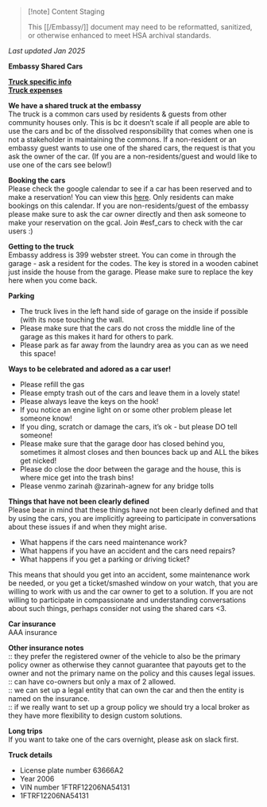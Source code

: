 > [!note] Content Staging
>
> This [[/Embassy/]] document may need to be reformatted, sanitized, or otherwise enhanced to meet HSA archival standards.

*Last updated Jan 2025*

**Embassy Shared Cars**

[**Truck specific info**](https://docs.google.com/document/d/1lotDD1gM1AcoLgSU56N1Y4LsPH3wU60586xWr8ST47o/edit)  
[**Truck expenses**](https://docs.google.com/spreadsheets/d/1tfihl3BFWHqIf_S1Un8lD0oVc5bWu1RlCrdES4lR4M8/edit#gid=0)

**We have a shared truck at the embassy**  
The truck is a common cars used by residents & guests from other community houses only. This is bc it doesn’t scale if all people are able to use the cars and bc of the dissolved responsibility that comes when one is not a stakeholder in maintaining the commons. If a non-resident or an embassy guest wants to use one of the shared cars, the request is that you ask the owner of the car. (If you are a non-residents/guest and would like to use one of the cars see below\!)

**Booking the cars**  
Please check the google calendar to see if a car has been reserved and to make a reservation\! You can view this [here](https://calendar.google.com/calendar?cid=NmtyY2g3NDNjcGpiOWtxbnIyMGE1YjR0YmNAZ3JvdXAuY2FsZW5kYXIuZ29vZ2xlLmNvbQ). Only residents can make bookings on this calendar. If you are non-residents/guest of the embassy please make sure to ask the car owner directly and then ask someone to make your reservation on the gcal. Join \#esf\_cars to check with the car users :) 

**Getting to the truck**  
Embassy address is 399 webster street. You can come in through the garage \- ask a resident for the codes. The key is stored in a wooden cabinet just inside the house from the garage. Please make sure to replace the key here when you come back. 

**Parking**

* The truck lives in the left hand side of garage on the inside if possible (with its nose touching the wall.   
* Please make sure that the cars do not cross the middle line of the garage as this makes it hard for others to park.   
* Please park as far away from the laundry area as you can as we need this space\!

**Ways to be celebrated and adored as a car user\!**

* Please refill the gas  
* Please empty trash out of the cars and leave them in a lovely state\!  
* Please always leave the keys on the hook\!  
* If you notice an engine light on or some other problem please let someone know\!  
* If you ding, scratch or damage the cars, it’s ok \- but please DO tell someone\!   
* Please make sure that the garage door has closed behind you, sometimes it almost closes and then bounces back up and ALL the bikes get nicked\!   
* Please do close the door between the garage and the house, this is where mice get into the trash bins\!  
* Please venmo zarinah @zarinah-agnew for any bridge tolls


**Things that have not been clearly defined**   
Please bear in mind that these things have not been clearly defined and that by using the cars, you are implicitly agreeing to participate in conversations about these issues if and when they might arise. 

* What happens if the cars need maintenance work?  
* What happens if you have an accident and the cars need repairs?  
* What happens if you get a parking or driving ticket?

This means that should you get into an accident, some maintenance work be needed, or you get a ticket/smashed window on your watch, that you are willing to work with us and the car owner to get to a solution. If you are not willing to participate in compassionate and understanding conversations about such things, perhaps consider not using the shared cars \<3. 

**Car insurance**   
AAA insurance

**Other insurance notes**  
:: they prefer the registered owner of the vehicle to also be the primary policy owner as otherwise they cannot guarantee that payouts get to the owner and not the primary name on the policy and this causes legal issues.  
:: can have co-owners but only a max of 2 allowed.  
:: we can set up a legal entity that can own the car and then the entity is named on the insurance.  
:: if we really want to set up a group policy we should try a local broker as they have more flexibility to design custom solutions.

**Long trips**  
If you want to take one of the cars overnight, please ask on slack first. 

**Truck details**

* License plate number 63666A2  
* Year 2006  
* VIN number 1FTRF12206NA54131  
* 1FTRF12206NA54131

